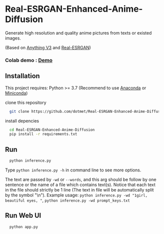 # Real-ESRGAN-Enhanced-Anime-Diffusion
Generate high resolution and quality anime pictures from texts or existed images.

(Based on [Anything V3](https://huggingface.co/Linaqruf/anything-v3.0) and [Real-ESRGAN](https://github.com/xinntao/Real-ESRGAN))

### Colab demo : [Demo](https://colab.research.google.com/drive/1HpLkNnBfbrLD6t7cGc2i2gVAwiA_V_qp?usp=sharing)

## Installation

This project requires:
  Python >= 3.7 (Recommend to use [Anaconda](https://www.anaconda.com/download/#linux) or [Miniconda](https://docs.conda.io/en/latest/miniconda.html))

clone this repository

```bash
  git clone https://github.com/dotmet/Real-ESRGAN-Enhanced-Anime-Diffusion.git
```

install depencies

```bash
  cd Real-ESRGAN-Enhanced-Anime-Diffusion
  pip install -r requirements.txt
```

## Run

```bash
  python inference.py
```
  Type ```python inference.py -h``` in command line to see more options.
  
  The text are passed by ```-wd``` or ```--words```,  and this arg should be follow by one sentence or the name of a file which contains text(s). Notice that each text in the file should strictly be 1 line (The text in file will be automatically split by the symbol "\n"). Example usage:
  ```python inference.py -wd "1girl, beautiful eyes, "```, 
  ```python inference.py -wd prompt_keys.txt```
  
## Run Web UI

```
  python app.py
```
